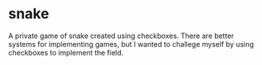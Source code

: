 # snake
A private game of snake created using checkboxes. There are better systems for implementing games, but I wanted to challege myself by using checkboxes to implement the field.
